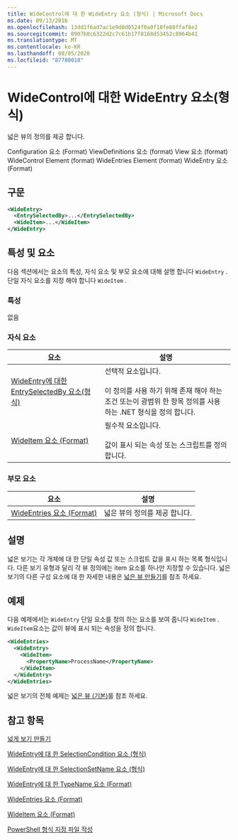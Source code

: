 ```yaml
---
title: WideControl에 대 한 WideEntry 요소 (형식) | Microsoft Docs
ms.date: 09/13/2016
ms.openlocfilehash: 13dd1f6ad7ac1e9d8d0524f0a0f18fe80ffaf8e2
ms.sourcegitcommit: 0907b8c6322d2c7c61b17f8168d53452c8964b41
ms.translationtype: MT
ms.contentlocale: ko-KR
ms.lasthandoff: 08/05/2020
ms.locfileid: "87780018"
---
```

# <a name="wideentry-element-for-widecontrol-format"></a>WideControl에 대한 WideEntry 요소(형식)

넓은 뷰의 정의를 제공 합니다.

Configuration 요소 (Format) ViewDefinitions 요소 (format) View 요소 (format) WideControl Element (format) WideEntries Element (format) WideEntry 요소 (Format)

## <a name="syntax"></a>구문

```xml
<WideEntry>
  <EntrySelectedBy>...</EntrySelectedBy>
  <WideItem>...</WideItem>
</WideEntry>
```

## <a name="attributes-and-elements"></a>특성 및 요소

다음 섹션에서는 요소의 특성, 자식 요소 및 부모 요소에 대해 설명 합니다 `WideEntry` . 단일 자식 요소를 지정 해야 합니다 `WideItem` .

### <a name="attributes"></a>특성

없음

### <a name="child-elements"></a>자식 요소

|요소|설명|
|-------------|-----------------|
|[WideEntry에 대한 EntrySelectedBy 요소(형식)](./entryselectedby-element-for-wideentry-format.md)|선택적 요소입니다.<br /><br /> 이 정의를 사용 하기 위해 존재 해야 하는 조건 또는이 광범위 한 항목 정의를 사용 하는 .NET 형식을 정의 합니다.|
|[WideItem 요소 (Format)](./wideitem-element-for-widecontrol-format.md)|필수적 요소입니다.<br /><br /> 값이 표시 되는 속성 또는 스크립트를 정의 합니다.|

### <a name="parent-elements"></a>부모 요소

|요소|설명|
|-------------|-----------------|
|[WideEntries 요소 (Format)](./wideentries-element-for-widecontrol-format.md)|넓은 뷰의 정의를 제공 합니다.|

## <a name="remarks"></a>설명

넓은 보기는 각 개체에 대 한 단일 속성 값 또는 스크립트 값을 표시 하는 목록 형식입니다. 다른 보기 유형과 달리 각 뷰 정의에는 item 요소를 하나만 지정할 수 있습니다. 넓은 보기의 다른 구성 요소에 대 한 자세한 내용은 [넓은 뷰 만들기](./creating-a-wide-view.md)를 참조 하세요.

## <a name="example"></a>예제

다음 예제에서는 `WideEntry` 단일 요소를 정의 하는 요소를 보여 줍니다 `WideItem` . `WideItem`요소는 값이 뷰에 표시 되는 속성을 정의 합니다.

```xml
<WideEntries>
  <WideEntry>
    <WideItem>
      <PropertyName>ProcessName</PropertyName>
    </WideItem>
  </WideEntry>
</WideEntries>

```

넓은 보기의 전체 예제는 [넓은 뷰 (기본)](./wide-view-basic.md)를 참조 하세요.

## <a name="see-also"></a>참고 항목

[넓게 보기 만들기](./creating-a-wide-view.md)

[WideEntry에 대 한 SelectionCondition 요소 (형식)](./selectioncondition-element-for-entryselectedby-for-widecontrol-format.md)

[WideEntry에 대 한 SelectionSetName 요소 (형식)](./selectionsetname-element-for-entryselectedby-for-widecontrol-format.md)

[WideEntry에 대 한 TypeName 요소 (Format)](./typename-element-for-entryselectedby-for-wideentry-format.md)

[WideEntries 요소 (Format)](./wideentries-element-for-widecontrol-format.md)

[WideItem 요소 (Format)](./wideitem-element-for-widecontrol-format.md)

[PowerShell 형식 지정 파일 작성](./writing-a-powershell-formatting-file.md)
